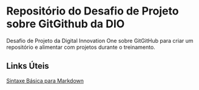 # Repositório do Desafio de Projeto sobre GitGithub da DIO
Desafio de Projeto da Digital Innovation One sobre GitGitHub para criar um repositório e alimentar com projetos durante o treinamento.

## Links Úteis 

[Sintaxe Básica para Markdown](httpsmarkdown.net.brsintaxe-basica)
